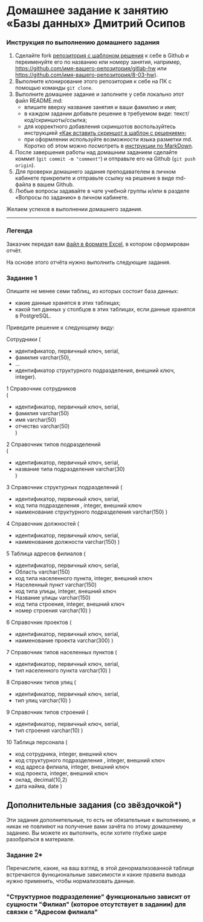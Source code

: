 # Домашнее задание к занятию «Базы данных» Дмитрий Осипов

### Инструкция по выполнению домашнего задания

1. Сделайте fork [репозитория c шаблоном решения](https://github.com/netology-code/sys-pattern-homework) к себе в Github и переименуйте его по названию или номеру занятия, например, https://github.com/имя-вашего-репозитория/gitlab-hw или https://github.com/имя-вашего-репозитория/8-03-hw).
2. Выполните клонирование этого репозитория к себе на ПК с помощью команды `git clone`.
3. Выполните домашнее задание и заполните у себя локально этот файл README.md:
   - впишите вверху название занятия и ваши фамилию и имя;
   - в каждом задании добавьте решение в требуемом виде: текст/код/скриншоты/ссылка;
   - для корректного добавления скриншотов воспользуйтесь инструкцией [«Как вставить скриншот в шаблон с решением»](https://github.com/netology-code/sys-pattern-homework/blob/main/screen-instruction.md);
   - при оформлении используйте возможности языка разметки md. Коротко об этом можно посмотреть в [инструкции по MarkDown](https://github.com/netology-code/sys-pattern-homework/blob/main/md-instruction.md).
4. После завершения работы над домашним заданием сделайте коммит (`git commit -m "comment"`) и отправьте его на Github (`git push origin`).
5. Для проверки домашнего задания преподавателем в личном кабинете прикрепите и отправьте ссылку на решение в виде md-файла в вашем Github.
6. Любые вопросы задавайте в чате учебной группы и/или в разделе «Вопросы по заданию» в личном кабинете.

Желаем успехов в выполнении домашнего задания.

---
### Легенда

Заказчик передал вам [файл в формате Excel](https://github.com/netology-code/sdb-homeworks/blob/main/resources/hw-12-1.xlsx), в котором сформирован отчёт. 

На основе этого отчёта нужно выполнить следующие задания.

### Задание 1

Опишите не менее семи таблиц, из которых состоит база данных:

- какие данные хранятся в этих таблицах;
- какой тип данных у столбцов в этих таблицах, если данные хранятся в PostgreSQL.

Приведите решение к следующему виду:

Сотрудники (

- идентификатор, первичный ключ, serial,
- фамилия varchar(50),
- ...
- идентификатор структурного подразделения, внешний ключ, integer).


1	Справочник сотрудников	
(	
- идентификатор, первичный ключ, serial,	
- фамилия varchar(50)	
- имя varchar(50)	
- отчество varchar(50)	
)

2	Справочник типов подразделений	
(
- идентификатор, первичный ключ, serial,	
- название типа подразделения varchar(30)	
)

3	Справочник структурных подразделений
(
- идентификатор, первичный ключ, serial,	
- код типа подразделения , integer, внешний ключ	
- наименование структурного подразделения varchar(150)
)

4	Справочник должностей
(
- идентификатор, первичный ключ, serial,	
- наименование должности varchar(150)
)

5	Таблица  адресов филиалов
(
- идентификатор, первичный ключ, serial,	
- Область varchar(150)	
- код типа населенного пункта, integer, внешний ключ	
- Населенный пункт varchar(150)	
- код типа улицы, integer, внешний ключ	
- Название улицы varchar(150)	
- код типа строения, integer, внешний ключ	
- номер строения varchar(10)
)

6	Справочник проектов
(
- идентификатор, первичный ключ, serial,	
- наименование проекта varchar(300)
)

7	Справочник типов населенных пунктов
(
- идентификатор, первичный ключ, serial,	
- тип населенного пункта varchar(10)
)

8	Справочник типов улиц
(
- идентификатор, первичный ключ, serial,	
- тип улиц varchar(10)
)

9	Справочник типов строений
(
- идентификатор, первичный ключ, serial,	
- тип строения varchar(10)
)

10	Таблица персонала
(
- код сотрудника, integer, внешний ключ	
- код структурного подразделения , integer, внешний ключ	
- код адреса филиала, integer, внешний ключ	
- код проекта, integer, внешний ключ	
- оклад, decimal(10,2)	
- дата найма, date
)




## Дополнительные задания (со звёздочкой*)
Эти задания дополнительные, то есть не обязательные к выполнению, и никак не повлияют на получение вами зачёта по этому домашнему заданию. Вы можете их выполнить, если хотите глубже шире разобраться в материале.


### Задание 2*

Перечислите, какие, на ваш взгляд, в этой денормализованной таблице встречаются функциональные зависимости и какие правила вывода нужно применить, чтобы нормализовать данные.

### "Структурное подразделение" функционально зависит от сущности "Филиал" (которое отсутствует в задании) для связки с "Адресом филиала"